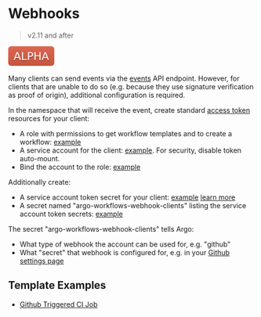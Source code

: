 # Webhooks

> v2.11 and after

![alpha](assets/alpha.svg)

Many clients can send events via the [events](events.md) API endpoint. However, for clients that are unable to do so (e.g. because they use signature verification as proof of origin), additional configuration is required.

In the namespace that will receive the event, create standard [access token](access-token.md) resources for your client:

* A role with permissions to get workflow templates and to create a workflow: [example](manifests/quick-start/base/webhooks/submit-workflow-template-role.yaml)
* A service account for the client: [example](manifests/quick-start/base/webhooks/github.com-sa.yaml). For security, disable token auto-mount.
* Bind the account to the role: [example](manifests/quick-start/base/webhooks/github.com-rolebinding.yaml)

Additionally create:

* A service account token secret for your client: [example](manifests/quick-start/base/webhooks/github.com-secret.yaml) [learn more](https://kubernetes.io/docs/reference/access-authn-authz/service-accounts-admin/#to-create-additional-api-tokens)
* A secret named "argo-workflows-webhook-clients" listing the service account token secrets: [example](manifests/quick-start/base/webhooks/argo-workflows-webhook-clients-secret.yaml)

The secret "argo-workflows-webhook-clients" tells Argo:

* What type of webhook the account can be used for, e.g. "github" 
* What "secret" that webhook is configured for, e.g. in your [Github settings page](https://github.com/alexec/argo/settings/hooks) 

## Template Examples

* [Github Triggered CI Job](examples/workflow-template/github-triggered-ci-job.yaml)


